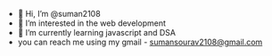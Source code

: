 - 👋 Hi, I’m @suman2108
- 👀 I’m interested in the web development 
- 🌱 I’m currently learning javascript and DSA
- you can reach me using my gmail - sumansourav2108@gmail.com

<!---
suman2108/suman2108 is a ✨ special ✨ repository because its `README.md` (this file) appears on your GitHub profile.
You can click the Preview link to take a look at your changes.
--->
